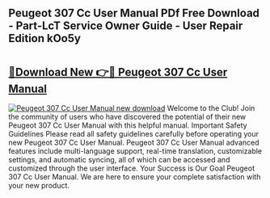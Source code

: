 ## Peugeot 307 Cc User Manual PDf Free Download - Part-LcT Service Owner Guide - User Repair Edition kOo5y

# <h2><a href="http://bc49895.oget.top/?id=Peugeot+307+Cc+User+Manual">🔗Download New 👉🔴 Peugeot 307 Cc User Manual</a></h2>

[![Peugeot 307 Cc User Manual new download](https://i.imgur.com/5g1atiW.png)](http://bc49895.oget.top/?id=Peugeot+307+Cc+User+Manual)
Welcome to the Club! Join the community of users who have discovered the potential of their new Peugeot 307 Cc User Manual with this helpful manual. Important Safety Guidelines Please read all safety guidelines carefully before operating your new Peugeot 307 Cc User Manual. Peugeot 307 Cc User Manual advanced features include multi-language support, real-time translation, customizable settings, and automatic syncing, all of which can be accessed and customized through the user interface. Your Success is Our Goal Peugeot 307 Cc User Manual. We are here to ensure your complete satisfaction with your new product.
